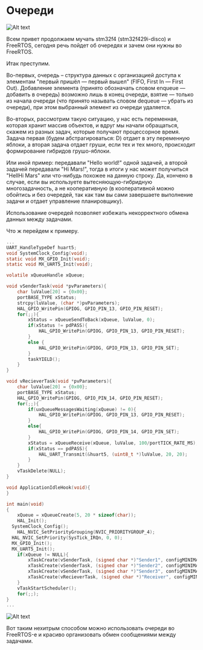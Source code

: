 # Очереди

![Alt text](http://www.mcu.by/wp-content/uploads/2014/09/logo_f.png)

Всем привет продолжаем мучать stm32f4 (stm32f429i-disco) и FreeRTOS, сегодня речь пойдет об очередях и зачем они нужны во FreeRTOS. 

Итак преступим. 

Во-первых, очередь – структура данных с организацией доступа к элементам "первый пришёл — первый вышел" (FIFO, First In — First Out). Добавление элемента (принято обозначать словом enqueue — добавить в очередь) возможно лишь в конец очереди, взятие — только из начала очереди (что принято называть словом dequeue — убрать из очереди), при этом выбранный элемент из очереди удаляется. 

Во-вторых, рассмотрим такую ситуацию, у нас есть переменная, которая хранит массив объектов, и вдруг мы начали обращаться, скажем из разных задач, которые получают процессорное время. Задача первая (будем абстрагироваться: D) отдает в эту переменную яблоки, а вторая задача отдает груши, если тех и тех много, происходит формирование гибридов грушо-яблоки. 

Или иной пример: передавали "Неllo world!" одной задачей, а второй задачей передавали "Hi Mars!", тогда в итоги у нас может получиться "HellHi Mars" или что-нибудь похожее на данную строку. Да, кончено в случае, если вы используете вытесняющую-гибридную многозадачность, а не кооперативную (в кооперативной можно обойтись и без очередей, так как там вы сами завершаете выполнение задачи и отдает управление планировщику).
 
Использование очередей позволяет избежать некорректного обмена данных между задачами.

Что ж перейдем к примеру.

```c
...
UART_HandleTypeDef huart5;
void SystemClock_Config(void);
static void MX_GPIO_Init(void);
static void MX_UART5_Init(void);

volatile xQueueHandle xQueue;

void vSenderTask(void *pvParameters){
	char luValue[20] = {0x00};
	portBASE_TYPE xStatus;
	strcpy(luValue, (char *)pvParameters);  
	HAL_GPIO_WritePin(GPIOG, GPIO_PIN_13, GPIO_PIN_RESET);
	for(;;){
		xStatus = xQueueSendToBack(xQueue, luValue, 0);
		if(xStatus != pdPASS){
			HAL_GPIO_WritePin(GPIOG, GPIO_PIN_13, GPIO_PIN_RESET);
		}
		else {
			HAL_GPIO_WritePin(GPIOG, GPIO_PIN_13, GPIO_PIN_SET);
		}
		taskYIELD();
	}
}

void vRecieverTask(void *pvParameters){
	char luValue[20] = {0x00};
	portBASE_TYPE xStatus;
	HAL_GPIO_WritePin(GPIOG, GPIO_PIN_14, GPIO_PIN_RESET);
	for(;;){
		if(uxQueueMessagesWaiting(xQueue) != 0){
			HAL_GPIO_WritePin(GPIOG, GPIO_PIN_13, GPIO_PIN_RESET);
		}
		else{
			HAL_GPIO_WritePin(GPIOG, GPIO_PIN_14, GPIO_PIN_SET);
		}
		xStatus = xQueueReceive(xQueue, luValue, 100/portTICK_RATE_MS);
		if(xStatus == pdPASS){
			HAL_UART_Transmit(&huart5, (uint8_t *)luValue, 20, 20);
		}
	}
	vTaskDelete(NULL);
}

void ApplicationIdleHook(void){
}

int main(void)
{
	xQueue = xQueueCreate(5, 20 * sizeof(char));
	HAL_Init();
  SystemClock_Config();
	HAL_NVIC_SetPriorityGrouping(NVIC_PRIORITYGROUP_4);
  HAL_NVIC_SetPriority(SysTick_IRQn, 0, 0);
  MX_GPIO_Init();
  MX_UART5_Init(); 
	if(xQueue != NULL){
		xTaskCreate(vSenderTask, (signed char *)"Sender1", configMINIMAL_STACK_SIZE + 256, (void*) "mcu1.by\n\r", 1, NULL);
		xTaskCreate(vSenderTask, (signed char *)"Sender2", configMINIMAL_STACK_SIZE + 256, (void*) "mcu2.by\n\r", 1, NULL);
		xTaskCreate(vSenderTask, (signed char *)"Sender3", configMINIMAL_STACK_SIZE + 256, (void*) "mcu3.by\n\r", 1, NULL);
		xTaskCreate(vRecieverTask, (signed char *)"Receiver", configMINIMAL_STACK_SIZE + 256, NULL, 2, NULL);
	}
	vTaskStartScheduler();
	for(;;);
}
...
```

![Alt text](http://www.mcu.by/wp-content/uploads/2014/10/terminal.png)

Вот таким нехитрым способом можно использовать очереди во FreeRTOS-е и красиво организовать обмен сообщениями между задачами.
